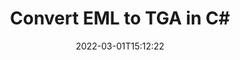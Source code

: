 ---
############################# Static ############################
layout: "auto-gen-conversion"
date: 2022-03-01T15:12:22
draft: false
otherformats: bmp dcm emf eml emlx emz gif html ico jp2 jpeg jpg msg png psb psd svg svgz tga tif tiff webp wmf wmz
breadcrumb: EML to TGA in C#

############################# Head ############################
head_title: "EML to TGA Converter in C#"
head_description: "Convert EML to TGA in .NET using a few lines of code. Use the GroupDocs Document Conversion API to convert over 160 file formats."

############################# Header ############################
title: "Convert EML to TGA in C#"
description: "EML to TGA conversion with a few lines of .NET code"
bg_image: "https://cms.admin.containerize.com/templates/aspose/App_Themes/V3/images/bg/header1.png"
bg_overlay: false
button:
    enable: true

############################# SubMenu ############################
submenu:
    enable: true

    left:
        img_alt: "GroupDocs.Conversion for .NET"
        image: "https://cms.admin.containerize.com/templates/groupdocs/images/product-logos/90x90-noborder/groupdocs-conversion-net.png"
        product: "GroupDocs.Conversion"
        platform: ".NET"

    

############################# About ############################
about:
    enable: true
    title: "About GroupDocs.Conversion для .NET API"
    content: |
        [GroupDocs.Conversion for .NET](https://products.groupdocs.com/conversion/net/) can be used to convert Microsoft Word, Excel, PowerPoint, PDF, Visio and other formats. GroupDocs.Conversion is a standalone API that is suitable for back-end and internal systems where high performance is required. It does not depend on any software such as Microsoft or Open Office.
    

overview:
    enable: true
    content: |
        Convert your EML files to TGA in .NET easily. You can use just a couple of C# code lines in any platform of your choice like - Windows, Linux, macOS.
        You can try EML to TGA conversion for free and evaluate conversion results quality.
        Along with simple file conversion scenarios you can try more advanced options for loading source EML file and for saving output TGA result. 
        
        For example, for the source EML file you may use the following load options:

        * auto-detect file format;
        * specify password for protected files (if file format supports it);
        * replace missing fonts to preserve document appearance.
        
        There are also advanced convert options for the TGA file:

        * convert specific document page or page range;
        * add a watermark to the converted TGA file.

        Once conversion is completed you can save your TGA file to the local file path or any third-party storage like FTP, Amazon S3, Google Drive, Dropbox etc.
        Please note - to convert EML to TGA there is no need for any additional software installed - like MS Office, Open Office, Adobe Acrobat Reader etc. 


############################# Steps ############################
steps:
    enable: true
    title_left: "Steps to convert EML to TGA in C#"
    content_left: |
        [GroupDocs.Conversion](https://products.groupdocs.com/conversion/net/) makes it easy for developers to convert a EML file to TGA with a few lines of code.

        * Create an instance of the Converter class and provide the file EML with the full path
        * Create and set ConvertOptions for TGA type.
        * Call the Converter.Convert method and pass the full path and format (TGA) as a parameter
        
    title_right: "System Requirements"
    content_right: |
        Basic conversion with GroupDocs.Conversion for .NET can be done in just a few simple steps. Our APIs are supported on all major platforms and operating systems. Before executing the code below, make sure you have the following prerequisites installed on your system.

        * Operating systems: Microsoft Windows, Linux, MacOS
        * Development environments: Microsoft Visual Studio, Xamarin, MonoDevelop
        * Frameworks: .NET Framework, .NET Standard, .NET Core, Mono
        * Get the latest GroupDocs.Conversion for .NET from [Nuget](https://www.nuget.org/packages/groupdocs.conversion)
        
    code: |
        ```cs
        // Load EML file
        var converter = new GroupDocs.Conversion.Converter("template.eml");
        // Set conversion parameters for TGA format
        var convertOptions = converter.GetPossibleConversions()["tga"].ConvertOptions;
        // Convert to TGA format
        converter.Convert("output.tga", convertOptions);        
        ```
        
demos:
    enable: true
    title: "EML to TGA Live Demo"
    content: |
       Convert EML to TGA now by visiting the [GroupDocs.Conversion App](https://products.groupdocs.app/conversion/family) website. Online demo has the following advantages
          

more_formats:
    enable: true
    title: "Other supported transformations EML"
    content: "You can also convert EML to many other file formats. Please see the list below."
       
       
back_to_top:
    enable: true
---
